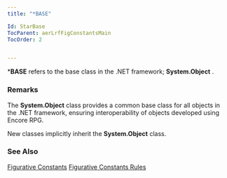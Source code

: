 ```yaml
---
title: "*BASE"

Id: StarBase
TocParent: aerLrfFigConstantsMain
TocOrder: 2


---
```


***BASE** refers to the base class in the .NET framework; **System.Object** . 

### Remarks
The **System.Object** class provides a common base class for all objects in the .NET framework, ensuring interoperability of objects developed using Encore RPG. 

New classes implicitly inherit the **System.Object** class.

### See Also
[Figurative Constants](aerLrfFigConstantsMain.html)
[Figurative Constants Rules](Fig_Constants_Rules.html) 
